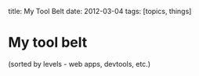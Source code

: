 title: My Tool Belt
date: 2012-03-04
tags: [topics, things]


# My tool belt

(sorted by levels - web apps, devtools, etc.)
